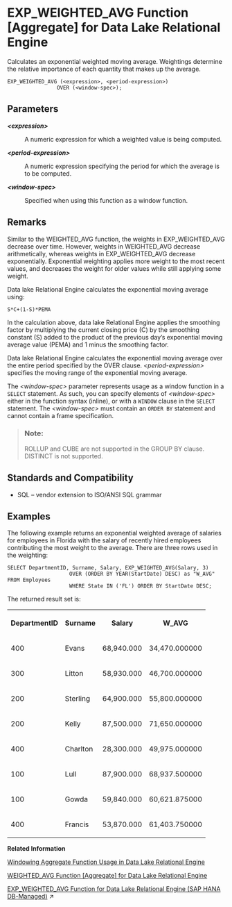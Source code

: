 <!-- loioa551b4fb84f210158a07f463ff01b5e2 -->

# EXP\_WEIGHTED\_AVG Function \[Aggregate\] for Data Lake Relational Engine

Calculates an exponential weighted moving average. Weightings determine the relative importance of each quantity that makes up the average.



```
EXP_WEIGHTED_AVG (<expression>, <period-expression>)
                OVER (<window-spec>);
```



<a name="loioa551b4fb84f210158a07f463ff01b5e2__EXP_WEIGHTED_AVG_parm1"/>

## Parameters


<dl>
<dt><b>

*<expression\>*

</b></dt>
<dd>

A numeric expression for which a weighted value is being computed.



</dd><dt><b>

*<period-expression\>*

</b></dt>
<dd>

A numeric expression specifying the period for which the average is to be computed.



</dd><dt><b>

*<window-spec\>*

</b></dt>
<dd>

Specified when using this function as a window function.



</dd>
</dl>



<a name="loioa551b4fb84f210158a07f463ff01b5e2__EXP_WEIGHTED_AVG_remarks1"/>

## Remarks

Similar to the WEIGHTED\_AVG function, the weights in EXP\_WEIGHTED\_AVG decrease over time. However, weights in WEIGHTED\_AVG decrease arithmetically, whereas weights in EXP\_WEIGHTED\_AVG decrease exponentially. Exponential weighting applies more weight to the most recent values, and decreases the weight for older values while still applying some weight.

Data lake Relational Engine calculates the exponential moving average using:

```
S*C+(1-S)*PEMA
```

In the calculation above, data lake Relational Engine applies the smoothing factor by multiplying the current closing price \(C\) by the smoothing constant \(S\) added to the product of the previous day’s exponential moving average value \(PEMA\) and 1 minus the smoothing factor.

Data lake Relational Engine calculates the exponential moving average over the entire period specified by the OVER clause. *<period-expression\>* specifies the moving range of the exponential moving average.

The *<window-spec\>* parameter represents usage as a window function in a `SELECT` statement. As such, you can specify elements of *<window-spec\>* either in the function syntax \(inline\), or with a `WINDOW` clause in the `SELECT` statement. The *<window-spec\>* must contain an `ORDER BY` statement and cannot contain a frame specification.

> ### Note:  
> ROLLUP and CUBE are not supported in the GROUP BY clause. DISTINCT is not supported.



<a name="loioa551b4fb84f210158a07f463ff01b5e2__EXP_WEIGHTED_AVG_standards1"/>

## Standards and Compatibility

-   SQL – vendor extension to ISO/ANSI SQL grammar



<a name="loioa551b4fb84f210158a07f463ff01b5e2__EXP_WEIGHTED_AVG_examples1"/>

## Examples

The following example returns an exponential weighted average of salaries for employees in Florida with the salary of recently hired employees contributing the most weight to the average. There are three rows used in the weighting:

```
SELECT DepartmentID, Surname, Salary, EXP_WEIGHTED_AVG(Salary, 3) 
                    OVER (ORDER BY YEAR(StartDate) DESC) as "W_AVG" FROM Employees
                    WHERE State IN ('FL') ORDER BY StartDate DESC;
```

The returned result set is:


<table>
<tr>
<th valign="top">

DepartmentID

</th>
<th valign="top">

Surname

</th>
<th valign="top">

Salary

</th>
<th valign="top">

W\_AVG

</th>
</tr>
<tr>
<td valign="top">

400

</td>
<td valign="top">

Evans

</td>
<td valign="top">

68,940.000

</td>
<td valign="top">

34,470.000000

</td>
</tr>
<tr>
<td valign="top">

300

</td>
<td valign="top">

Litton

</td>
<td valign="top">

58,930.000

</td>
<td valign="top">

46,700.000000

</td>
</tr>
<tr>
<td valign="top">

200

</td>
<td valign="top">

Sterling

</td>
<td valign="top">

64,900.000

</td>
<td valign="top">

55,800.000000

</td>
</tr>
<tr>
<td valign="top">

200

</td>
<td valign="top">

Kelly

</td>
<td valign="top">

87,500.000

</td>
<td valign="top">

71,650.000000

</td>
</tr>
<tr>
<td valign="top">

400

</td>
<td valign="top">

Charlton

</td>
<td valign="top">

28,300.000

</td>
<td valign="top">

49,975.000000

</td>
</tr>
<tr>
<td valign="top">

100

</td>
<td valign="top">

Lull

</td>
<td valign="top">

87,900.000

</td>
<td valign="top">

68,937.500000

</td>
</tr>
<tr>
<td valign="top">

100

</td>
<td valign="top">

Gowda

</td>
<td valign="top">

59,840.000

</td>
<td valign="top">

60,621.875000

</td>
</tr>
<tr>
<td valign="top">

400

</td>
<td valign="top">

Francis

</td>
<td valign="top">

53,870.000

</td>
<td valign="top">

61,403.750000

</td>
</tr>
</table>

**Related Information**  


[Windowing Aggregate Function Usage in Data Lake Relational Engine](windowing-aggregate-function-usage-in-data-lake-relational-engine-a527f35.md "A major feature of the ISO/ANSI SQL extensions for OLAP is a construct called a window.")

[WEIGHTED\_AVG Function \[Aggregate\] for Data Lake Relational Engine](weighted-avg-function-aggregate-for-data-lake-relational-engine-a590e30.md "Calculates an arithmetically (or linearly) weighted average.")

[EXP_WEIGHTED_AVG Function for Data Lake Relational Engine (SAP HANA DB-Managed)](https://help.sap.com/viewer/a898e08b84f21015969fa437e89860c8/2024_3_QRC/en-US/ac831a074ab343628271364a30d557bf.html "Calculates an exponential weighted moving average. Weightings determine the relative importance of each quantity that makes up the average.") :arrow_upper_right:

